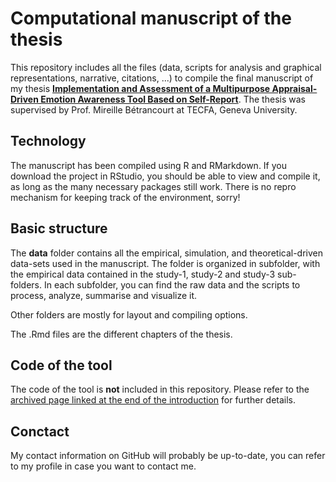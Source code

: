 # Computational manuscript of the thesis
This repository includes all the files (data, scripts for analysis and graphical representations, narrative, citations, ...) to compile the final manuscript of my thesis [**Implementation and Assessment of a Multipurpose Appraisal-Driven Emotion Awareness Tool Based on Self-Report**](https://archive-ouverte.unige.ch/unige:171170). The thesis was supervised by Prof. Mireille Bétrancourt at TECFA, Geneva University.

## Technology

The manuscript has been compiled using R and RMarkdown. If you download the project in RStudio, you should be able to view and compile it, as long as the many necessary packages still work. There is no repro mechanism for keeping track of the environment, sorry!

## Basic structure

The **data** folder contains all the empirical, simulation, and theoretical-driven data-sets used in the manuscript. The folder is organized in subfolder, with the empirical data contained in the study-1, study-2 and study-3 sub-folders. In each subfolder, you can find the raw data and the scripts to process, analyze, summarise and visualize it.

Other folders are mostly for layout and compiling options.

The .Rmd files are the different chapters of the thesis.

## Code of the tool

The code of the tool is **not** included in this repository. Please refer to the [archived page linked at the end of the introduction](https://tecfa.unige.ch/perso/mafritz/thesis/code-and-data/) for further details.

## Conctact

My contact information on GitHub will probably be up-to-date, you can refer to my profile in case you want to contact me.
